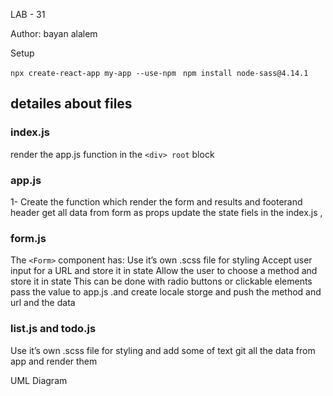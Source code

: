 LAB - 31


Author: bayan alalem

Setup

`npx create-react-app my-app --use-npm ` `npm install node-sass@4.14.1` 

## detailes about files

### index.js
render the app.js function in the `<div> root` block 

### app.js 

1- Create the function which render the form and results and footerand header  get all data from form as props update the state fiels in the index.js ,
### form.js 
The `<Form>` component has:
Use it’s own .scss file for styling
Accept user input for a URL and store it in state
Allow the user to choose a method and store it in state
This can be done with radio buttons or clickable elements
pass the value to app.js .and create locale storge and 
push the method and url and the data

### list.js and  todo.js 
Use it’s own .scss file for styling
and add some of text 
git all the data from app 
and render them 







UML Diagram
